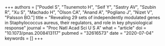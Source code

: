 +++
authors = ["Poudel S", "Tsunemoto H", "Seif Y", "Sastry AV", "Szubin R", "Xu S", "Machado H", "Olson CA", "Anand A", "Pogliano J", "Nizet V", "Palsson BO."]
title = "Revealing 29 sets of independently modulated genes in Staphylococcus aureus, their regulators, and role in key physiological response"
journal = "Proc Natl Acad Sci U S A"
what = "article"
doi = "10.1073/pnas.2008413117"
pubmed = "32616573"
date = "2020-07-04"
keywords = []
+++

